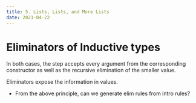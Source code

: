 ```yaml
---
title: 5. Lists, Lists, and More Lists
date: 2021-04-22
---
```


# Eliminators of Inductive types

In both cases,
the step accepts every argument
from the corresponding constructor
as well as the recursive elimination of the smaller value.

Eliminators expose the information in values.

- From the above principle, can we generate elim rules from intro rules?
